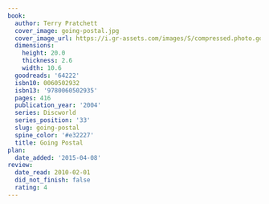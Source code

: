 ```yaml
---
book:
  author: Terry Pratchett
  cover_image: going-postal.jpg
  cover_image_url: https://i.gr-assets.com/images/S/compressed.photo.goodreads.com/books/1388236899l/64222.jpg
  dimensions:
    height: 20.0
    thickness: 2.6
    width: 10.6
  goodreads: '64222'
  isbn10: 0060502932
  isbn13: '9780060502935'
  pages: 416
  publication_year: '2004'
  series: Discworld
  series_position: '33'
  slug: going-postal
  spine_color: '#e32227'
  title: Going Postal
plan:
  date_added: '2015-04-08'
review:
  date_read: 2010-02-01
  did_not_finish: false
  rating: 4
---
```

